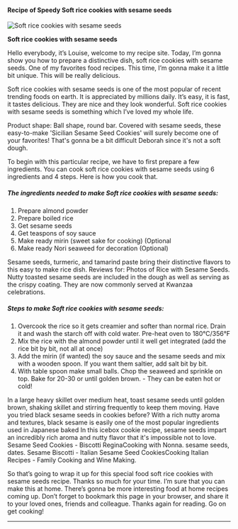             

#### Recipe of Speedy Soft rice cookies with sesame seeds

![Soft rice cookies with sesame seeds](https://img-global.cpcdn.com/recipes/5f240880d4866705/751x532cq70/soft-rice-cookies-with-sesame-seeds-recipe-main-photo.jpg)

**Soft rice cookies with sesame seeds**

Hello everybody, it’s Louise, welcome to my recipe site. Today, I’m gonna show you how to prepare a distinctive dish, soft rice cookies with sesame seeds. One of my favorites food recipes. This time, I’m gonna make it a little bit unique. This will be really delicious.

Soft rice cookies with sesame seeds is one of the most popular of recent trending foods on earth. It is appreciated by millions daily. It’s easy, it is fast, it tastes delicious. They are nice and they look wonderful. Soft rice cookies with sesame seeds is something which I’ve loved my whole life.

Product shape: Ball shape, round bar. Covered with sesame seeds, these easy-to-make 'Sicilian Sesame Seed Cookies' will surely become one of your favorites! That's gonna be a bit difficult Deborah since it's not a soft dough.

To begin with this particular recipe, we have to first prepare a few ingredients. You can cook soft rice cookies with sesame seeds using 6 ingredients and 4 steps. Here is how you cook that.

##### The ingredients needed to make Soft rice cookies with sesame seeds:

1.  Prepare almond powder
2.  Prepare boiled rice
3.  Get sesame seeds
4.  Get teaspons of soy sauce
5.  Make ready mirin (sweet sake for cooking) (Optional
6.  Make ready Nori seaweed for decoration (Optional)

Sesame seeds, turmeric, and tamarind paste bring their distinctive flavors to this easy to make rice dish. Reviews for: Photos of Rice with Sesame Seeds. Nutty toasted sesame seeds are included in the dough as well as serving as the crispy coating. They are now commonly served at Kwanzaa celebrations.

##### Steps to make Soft rice cookies with sesame seeds:

1.  Overcook the rice so it gets creamier and softer than normal rice. Drain it and wash the starch off with cold water. Pre-heat oven to 180°C/356°F
2.  Mix the rice with the almond powder until it well get integrated (add the rice bit by bit, not all at once)
3.  Add the mirin (if wanted) the soy sauce and the sesame seeds and mix with a wooden spoon. If you want them saltier, add salt bit by bit.
4.  With table spoon make small balls. Chop the seaweed and sprinkle on top. Bake for 20-30 or until golden brown. - They can be eaten hot or cold!

In a large heavy skillet over medium heat, toast sesame seeds until golden brown, shaking skillet and stirring frequently to keep them moving. Have you tried black sesame seeds in cookies before? With a rich nutty aroma and textures, black sesame is easily one of the most popular ingredients used in Japanese baked In this icebox cookie recipe, sesame seeds impart an incredibly rich aroma and nutty flavor that it's impossible not to love. Sesame Seed Cookies - Biscotti ReginaCooking with Nonna. sesame seeds, dates. Sesame Biscotti - Italian Sesame Seed CookiesCooking Italian Recipes - Family Cooking and Wine Making.

So that’s going to wrap it up for this special food soft rice cookies with sesame seeds recipe. Thanks so much for your time. I’m sure that you can make this at home. There’s gonna be more interesting food at home recipes coming up. Don’t forget to bookmark this page in your browser, and share it to your loved ones, friends and colleague. Thanks again for reading. Go on get cooking!

* * *